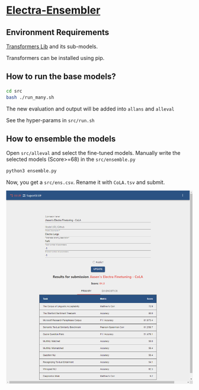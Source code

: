 # [Electra-Ensembler](https://github.com/517030910405/Electra-Ensembler)

## Environment Requirements

[Transformers Lib](https://github.com/huggingface/transformers) and its sub-models. 

Transformers can be installed using pip. 

## How to run the base models? 

```bash
cd src
bash ./run_many.sh
```

The new evaluation and output will be added into `allans` and `alleval`

See the hyper-params in `src/run.sh` 

## How to ensemble the models

Open `src/alleval` and select the fine-tuned models. Manually write the selected models (Score>=68) in the `src/ensemble.py`

```bash
python3 ensemble.py
```

Now, you get a `src/ens.csv`. Rename it with `CoLA.tsv` and submit. 

[<img src = "https://raw.githubusercontent.com/517030910405/Electra-Ensembler/master/test_result/gluebenchmark_submission.png">](https://github.com/517030910405/Electra-Ensembler/tree/master/test_result)
